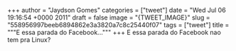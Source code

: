 
+++
author = "Jaydson Gomes"
categories = ["tweet"]
date = "Wed Jul 06 19:16:54 +0000 2011"
draft = false
image = "{TWEET_IMAGE}"
slug = "558956997beeb6894862e3a3820a7c8c25440f07"
tags = ["tweet"]
title = """E essa parada do Facebook..."""
+++
E essa parada do Facebook nao tem pra Linux?
